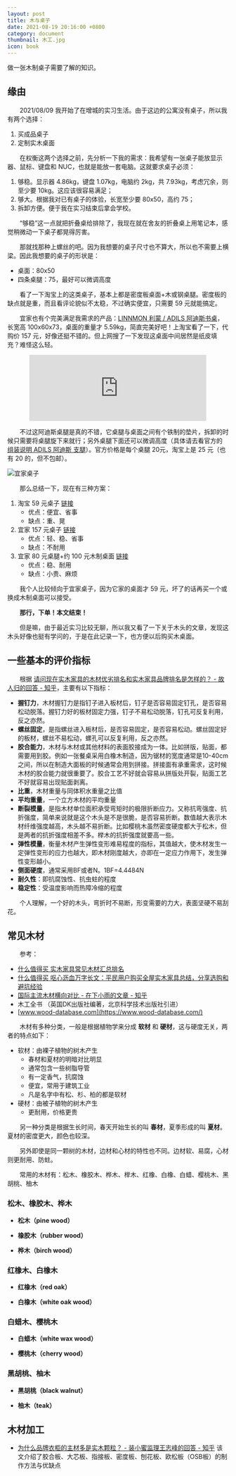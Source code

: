 ```yaml
---
layout: post
title: 木与桌子
date: 2021-08-19 20:16:00 +0800
category: document
thumbnail: 木工.jpg
icon: book
---
```




做一张木制桌子需要了解的知识。
<!--more-->

## 缘由

&emsp;&emsp;2021/08/09 我开始了在增城的实习生活。由于这边的公寓没有桌子，所以我有两个选择：

1. 买成品桌子
2. 定制实木桌面

&emsp;&emsp;在权衡这两个选择之前，先分析一下我的需求：我希望有一张桌子能放显示器、鼠标、键盘和 NUC，也就是能放一套电脑。这就要求桌子必须：

1. 够稳。显示器 4.86kg，键盘 1.07kg，电脑约 2kg，共 7.93kg，考虑冗余，则至少要 10kg。这应该很容易满足；
2. 够大。根据我对已有桌子的体验，长宽至少要 80x50，高约 75；
3. 拆卸方便。便于我在实习结束后拿会学校。

&emsp;&emsp;“够稳”这一点就把折叠桌给排除了，我现在就在舍友的折叠桌上用笔记本，感觉稍微动一下桌子都晃得厉害。

&emsp;&emsp;那就找那种上螺丝的吧。因为我想要的桌子尺寸也不算大，所以也不需要上横梁。因此我想要的桌子的形状是：

* 桌面：80x50
* 四条桌腿：75，最好可以微调高度

&emsp;&emsp;看了一下淘宝上的这类桌子，基本上都是密度板桌面+木或钢桌腿。密度板的缺点就是重，而且看评论貌似不太稳，不过确实便宜，只需要 59 元就能搞定。

&emsp;&emsp;宜家也有个完美满足我需求的产品：[LINNMON 利蒙 / ADILS 阿迪斯书桌](https://www.ikea.cn/cn/zh/p/linnmon-li-meng-adils-e-di-si-shu-zhuo-fang-bai-se-xiang-mu-wen-hei-se-s19416339/)，长宽高 100x60x73，桌面的重量才 5.59kg，简直完美好吧！上淘宝看了一下，代购价 157 元，好像还挺不错的。但上网搜了一下发现这桌面中间居然是纸皮填充？难怪这么轻。

<center><iframe frameborder="0" src="https://v.qq.com/txp/iframe/player.html?vid=a0819irm3zp" allowFullScreen="true" id="video" frameborder="no" marginwidth="0" marginheight="0" width="80%"></iframe></center>

<script type="text/javascript">document.getElementById("video").style.height=document.getElementById("video").scrollWidth*0.7+"px"</script>

&emsp;&emsp;不过这阿迪斯桌腿是真的不错，它桌腿与桌面之间有个铁制的垫片，拆卸的时候只需要将桌腿旋下来就行；另外桌腿下面还可以微调高度（具体请去看官方的 [组装说明 ADILS 阿迪斯 支腿](https://www.ikea.cn/cn/zh/assembly_instructions/adils-leg__AA-844478-6_pub.pdf)）。官方价格是每个桌腿 20元，淘宝上是 25 元（也有 20 的，但不包邮）。

![宜家桌子](https://www.ikea.cn/cn/zh/images/products/adils-a-di-si-zhi-tui-bai-se__0849380_pe559901_s5.jpg?f=xs)

&emsp;&emsp;那么总结一下，现在有三种方案：

1. 淘宝 59 元桌子 [链接](https://detail.tmall.com/item.htm?spm=a1z0d.6639537.1997196601.38.1f4a74840Ievqb&id=633842873157)
   * 优点：便宜、省事
   * 缺点：重、晃
2. 宜家 157 元桌子 [链接](https://www.ikea.cn/cn/zh/p/linnmon-li-meng-adils-a-di-si-zhuo-zi-bai-se-hei-se-s09241825/)
   * 优点：轻、稳、省事
   * 缺点：不耐用
3. 宜家 80 元桌腿+约 100 元木制桌面 [链接](https://post.smzdm.com/p/a6lngl4n/)
   * 优点：稳、耐用
   * 缺点：小贵、麻烦

&emsp;&emsp;我个人比较倾向于宜家桌子，因为它家的桌面才 59 元，坏了的话再买一个或换成木制桌面可以接受。

&emsp;&emsp;**那行，下单！本文结束！**

&emsp;&emsp;但是嘛，由于最近实习比较无聊，所以我又看了一下关于木头的文章，发现这木头好像也挺有学问的，于是在此记录一下，也方便以后购买木桌面。

## 一些基本的评价指标

&emsp;&emsp;根据 [请问现在实木家具的木材优劣排名和实木家具品牌排名是怎样的？ - 故人归的回答 - 知乎](https://www.zhihu.com/question/49177655/answer/616672051)，主要有以下指标：

* **握钉力**，木材握钉力是指钉子进入板材后，钉子是否容易固定钉孔，是否容易松动脱落。握钉力好的板材固定力强，钉子不易松动脱落，钉孔可反复利用，反之亦然。
* **螺丝固定**，是指螺丝进入板材后，是否容易固定，是否容易松动。螺丝固定好的板材，螺丝不易松动，螺孔可以反复利用，反之亦然。
* **胶合能力**，木材与木材或其他材料的表面胶接成为一体。比如拼版，贴面，都需要用到胶。例如一张餐桌采用白橡木制造，因为锯材的宽度通常是10-40cm之间，所以在制造大面板的时候通常会用到拼接。拼接面有承重需求，这时候木材的胶合能力就很重要了。胶合工艺不好就会容易从拼版处开裂，贴面工艺不好就容易出现贴面剥离。
* **比重**，木材重量与同体积水重量之比值
* **平均重量**，一个立方木材的平均重量
* **断裂模量**，是指木材单位面积承受弯矩时的极限折断应力。又称抗弯强度、抗折强度，简单来说就是这个木头是不是很脆，是否容易折断。数值越大表示木材纤维强度越高，木头越不易折断。比如樱桃木虽然密度硬度都大于松木，但是两者的抗折强度相差不多。榉木的抗折强度就要高一些。
* **弹性模量**，衡量木材产生弹性变形难易程度的指标，其值越大，使木材发生一定弹性变形的应力也越大，即木材刚度越大，亦即在一定应力作用下，发生弹性变形越小。
* **侧面硬度**，通常采用BF或者N。1BF=4.4484N
* **耐久性**：即抗腐蚀性、抗虫蛀的程度
* **稳定性**：受温度影响而热障冷缩的程度

&emsp;&emsp;个人理解，一个好的木头，弯折时不易断，形变需要的力大，表面坚硬不易刮花。

## 常见木材

&emsp;&emsp;参考：

* [什么值得买 实木家具常见木材汇总排名](https://post.smzdm.com/p/aqn95np2/)
* [什么值得买 呕心沥血万字长文：平民用户购买全屋实木家具总结，分享选购和避坑经验](https://post.smzdm.com/p/aqn99m3p/)
* [国际主流木材横向对比 - 在下小雨的文章 - 知乎](https://zhuanlan.zhihu.com/p/36726702)
* 木工全书 （英国DK出版社编著，北京科学技术出版社引进）
* [www.wood-database.com](https://www.wood-database.com/)

&emsp;&emsp;木材有多种分类，一般是根据植物学来分成 **软材** 和 **硬材**，这与硬度无关，两者的特点如下：

* 软材：由裸子植物的树木产生
  * 春材和夏材的明暗对比明显
  * 通常包含一些树脂导管
  * 有一定香气，抗腐蚀
  * 便宜，常用于建筑工业
  * 凡是名字中有松、杉、柏的都是软材
* 硬材：由被子植物的树木产生
  * 更耐用，价格更贵

&emsp;&emsp;另一种分类是根据生长时间，春天开始生长的叫 **春材**，夏季形成的叫 **夏材**。夏材的密度更大，颜色也较深。

&emsp;&emsp;另外即使是同一颗树的木材，边材和心材的特性也不同。边材软、易腐，心材则更耐用、防蛀。

&emsp;&emsp;常用的木材有：松木、橡胶木、桦木、榉木、红橡、白橡、白蜡、樱桃木、黑胡桃、柚木

### 松木、橡胶木、桦木

* **松木（pine wood）**

* **橡胶木（rubber wood）**

* **桦木（birch wood）**

### 红橡木、白橡木

* **红橡木（red oak）**

* **白橡木（white oak wood）**

### 白蜡木、樱桃木

* **白蜡木（white wax wood）**

* **樱桃木（cherry wood）**

### 黑胡桃、柚木

* **黑胡桃（black walnut）**

* **柚木（teak）**

## 木材加工

* [为什么品牌衣柜的主材多是实木颗粒？ - 装小蜜监理王志峰的回答 - 知乎](https://www.zhihu.com/question/21562137/answer/253200876) 该文介绍了胶合板、大芯板、指接板、密度板、刨花板、欧松板（OSB板）的制作方法与优缺点

